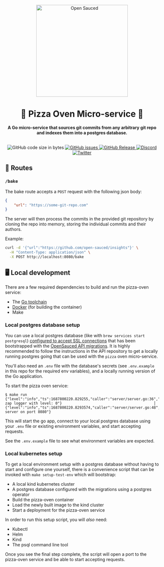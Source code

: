 <div align="center">
  <br>
  <img alt="Open Sauced" src="https://i.ibb.co/7jPXt0Z/logo1-92f1a87f.png" width="300px">
  <h1>🍕 Pizza Oven Micro-service 🍕</h1>
  <strong>A Go micro-service that sources git commits from any arbitrary git repo and indexes them into a postgres database.</strong>
  <br>
</div>
<br>
<p align="center">
  <img src="https://img.shields.io/github/languages/code-size/open-sauced/pizza" alt="GitHub code size in bytes">
  <a href="https://github.com/open-sauced/pizza/issues">
    <img src="https://img.shields.io/github/issues/open-sauced/pizza" alt="GitHub issues">
  </a>
  <a href="https://github.com/open-sauced/api.opensauced.pizza/releases">
    <img src="https://img.shields.io/github/v/release/open-sauced/pizza.svg?style=flat" alt="GitHub Release">
  </a>
  <a href="https://discord.gg/U2peSNf23P">
    <img src="https://img.shields.io/discord/714698561081704529.svg?label=&logo=discord&logoColor=ffffff&color=7389D8&labelColor=6A7EC2" alt="Discord">
  </a>
  <a href="https://twitter.com/saucedopen">
    <img src="https://img.shields.io/twitter/follow/saucedopen?label=Follow&style=social" alt="Twitter">
  </a>
</p>

## 🚀 Routes

### `/bake`

The bake route accepts a `POST` request with the following json body:

```json
{
    "url": "https://some-git-repo.com"
}
```

The server will then process the commits in the provided git repository by
cloning the repo into memory, storing the individual commits and their authors.

Example:

```bash
curl -d '{"url":"https://github.com/open-sauced/insights"}' \
  -H "Content-Type: application/json" \
  -X POST http://localhost:8080/bake
```


## 🖥️ Local development

There are a few required dependencies to build and run the pizza-oven service:

- The [Go toolchain](https://go.dev/doc/install)
- [Docker](https://docs.docker.com/engine/install/) (for building the container)
- Make

### Local postgres database setup

You can use a local postgres database (like with `brew services start postgresql`)
[configured to accept SSL connections](https://www.postgresql.org/docs/current/ssl-tcp.html)
that has been bootstrapped with the [OpenSauced API migrations](https://github.com/open-sauced/api/tree/beta/migrations).
It is highly recommended to follow the instructions in the API repository to get a locally running postgres going
that can be used with the `pizza` oven micro-service.

You'll also need an `.env` file with the database's secrets
(see `.env.example` in this repo for the required env variables),
and a locally running version of the Go application.

To start the pizza oven service:

```
$ make run
{"level":"info","ts":1687800220.829255,"caller":"server/server.go:36","msg":"initiated zap logger with level: 0"}                                          │
{"level":"info","ts":1687800220.8293574,"caller":"server/server.go:48","msg":"Starting server on port 8080"}
```

This will start the go app, connect to your local postgres database
using your `.env` file or existing environment variables,
and start accepting requests.

See the `.env.example` file to see what environment variables are expected.

### Local kubernetes setup

To get a local environment setup with a postgres database without having to start and configure one yourself,
there is a convenience script that can be invoked with `make setup-test-env` which will bootstrap:
- A local kind kubernetes cluster
- A postgres database configured with the migrations using a postgres operator
- Build the pizza-oven container
- Load the newly built image to the kind cluster
- Start a deployment for the pizza-oven service

In order to run this setup script, you will _also_ need:
- Kubectl
- Helm
- Kind
- The psql command line tool

Once you see the final step complete, the script will open a port to the pizza-oven service
and be able to start accepting requests.

